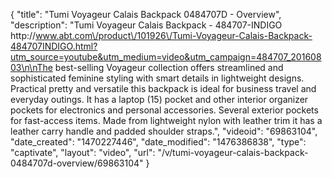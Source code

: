 {
    "title": "Tumi Voyageur Calais Backpack 0484707D - Overview",
    "description": "Tumi Voyageur Calais Backpack - 484707-INDIGO http:\/\/www.abt.com\/product\/101926\/Tumi-Voyageur-Calais-Backpack-484707INDIGO.html?utm_source=youtube&utm_medium=video&utm_campaign=484707_20160803\n\nThe best-selling Voyageur collection offers streamlined and sophisticated feminine styling with smart details in lightweight designs. Practical pretty and versatile this backpack is ideal for business travel and everyday outings. It has a laptop (15) pocket and other interior organizer pockets for electronics and personal accessories. Several exterior pockets for fast-access items. Made from lightweight nylon with leather trim it has a leather carry handle and padded shoulder straps.",
    "videoid": "69863104",
    "date_created": "1470227446",
    "date_modified": "1476386838",
    "type": "captivate",
    "layout": "video",
    "url": "\/v\/tumi-voyageur-calais-backpack-0484707d-overview\/69863104"
}
